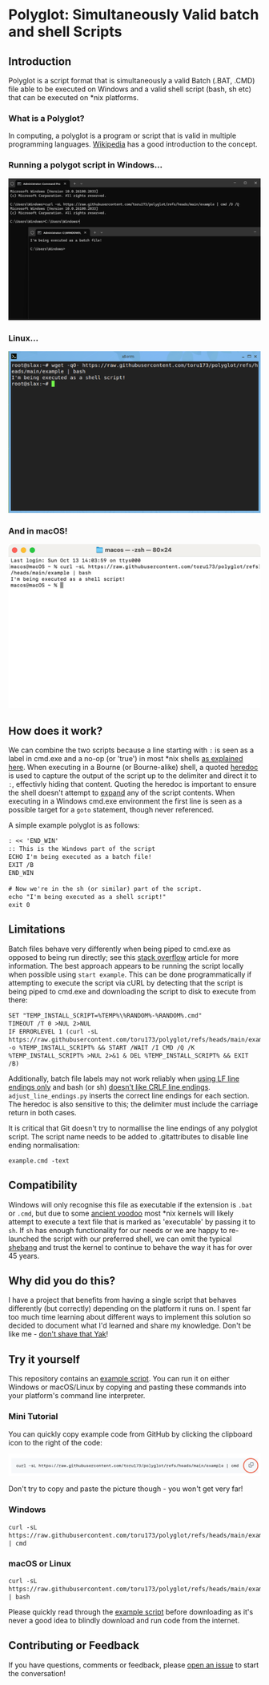 # Polyglot: Simultaneously Valid batch and shell Scripts

## Introduction
Polyglot is a script format that is simultaneously a valid Batch (.BAT, .CMD) file able to be executed on Windows and a valid shell script (bash, sh etc) that can be executed on *nix platforms.

### What is a Polyglot?
In computing, a polyglot is a program or script that is valid in multiple programming languages. [Wikipedia](https://en.wikipedia.org/wiki/Polyglot_(computing)) has a good introduction to the concept.

### Running a polygot script in Windows...
![Running on Windows](images/windows.png)

### Linux...
![Running on Linux](images/linux.png)

### And in macOS!
![Running on macOS](images/macos.png)

## How does it work?
We can combine the two scripts because a line starting with `:` is seen as a label in cmd.exe and a no-op (or 'true') in most *nix shells [as explained here](https://unix.stackexchange.com/questions/31673#39678). When executing in a Bourne (or Bourne-alike) shell, a quoted [heredoc](https://en.wikipedia.org/wiki/Here_document) is used to capture the output of the script up to the delimiter and direct it to `:`, effectivly hiding that content. Quoting the heredoc is important to ensure the shell doesn't attempt to [expand](https://en.wikipedia.org/wiki/Here_document#Unix_shells) any of the script contents. When executing in a Windows cmd.exe environment the first line is seen as a possible target for a `goto` statement, though never referenced.

A simple example polyglot is as follows:

```
: << 'END_WIN'
:: This is the Windows part of the script
ECHO I'm being executed as a batch file!
EXIT /B
END_WIN

# Now we're in the sh (or similar) part of the script.
echo "I'm being executed as a shell script!"
exit 0
```
## Limitations
Batch files behave very differently when being piped to cmd.exe as opposed to being run directly; see this [stack overflow](https://stackoverflow.com/questions/8192318#8194279) article for more information. The best approach appears to be running the script locally when possible using `start example`. This can be done programmatically if attempting to execute the script via cURL by detecting that the script is being piped to cmd.exe and downloading the script to disk to execute from there:

```
SET "TEMP_INSTALL_SCRIPT=%TEMP%\%RANDOM%-%RANDOM%.cmd"
TIMEOUT /T 0 >NUL 2>NUL
IF ERRORLEVEL 1 (curl -sL https://raw.githubusercontent.com/toru173/polyglot/refs/heads/main/example.cmd -o %TEMP_INSTALL_SCRIPT% && START /WAIT /I CMD /Q /K %TEMP_INSTALL_SCRIPT% >NUL 2>&1 & DEL %TEMP_INSTALL_SCRIPT% && EXIT /B)
```

Additionally, batch file labels may not work reliably when [using LF line endings only](https://www.dostips.com/forum/viewtopic.php?t=8988) and bash (or sh) [doesn't like CRLF line endings](https://unix.stackexchange.com/questions/577663/handling-bash-script-with-crlf-carriage-return-in-linux-as-in-msys2). `adjust_line_endings.py` inserts the correct line endings for each section. The heredoc is also sensitive to this; the delimiter must include the carriage return in both cases.

It is critical that Git doesn't try to normallise the line endings of any polyglot script. The script name needs to be added to .gitattributes to disable line ending normalisation:

```
example.cmd -text
```

## Compatibility
Windows will only recognise this file as executable if the extension is `.bat` or `.cmd`, but due to some [ancient voodoo](http://www.faqs.org/faqs/unix-faq/faq/part3/section-16.html) most *nix kernels will likely attempt to execute a text file that is marked as 'executable' by passing it to `sh`. If `sh` has enough functionality for our needs or we are happy to re-launched the script with our preferred shell, we can omit the typical [shebang](https://en.wikipedia.org/wiki/Shebang_(Unix)) and trust the kernel to continue to behave the way it has for over 45 years.

## Why did you do this?
I have a project that benefits from having a single script that behaves differently (but correctly) depending on the platform it runs on. I spent far too much time learning about different ways to implement this solution so decided to document what I'd learned and share my knowledge. Don't be like me - [don't shave that Yak](https://seths.blog/2005/03/dont_shave_that/)!

## Try it yourself
This repository contains an [example script](https://raw.githubusercontent.com/toru173/polyglot/refs/heads/main/example.cmd). You can run it on either Windows or macOS/Linux by copying and pasting these commands into your platform's command line interpreter.

### Mini Tutorial
You can quickly copy example code from GitHub by clicking the clipboard icon to the right of the code:

![GitHub Clipboard Icon](images/clipboard_icon.png)

Don't try to copy and paste the picture though - you won't get very far!

### Windows
```
curl -sL https://raw.githubusercontent.com/toru173/polyglot/refs/heads/main/example.cmd | cmd
```

### macOS or Linux
```
curl -sL https://raw.githubusercontent.com/toru173/polyglot/refs/heads/main/example.cmd | bash
```

Please quickly read through the [example script](https://raw.githubusercontent.com/toru173/polyglot/refs/heads/main/example.cmd) before downloading as it's never a good idea to blindly download and run code from the internet.

## Contributing or Feedback
If you have questions, comments or feedback, please [open an issue](https://github.com/toru173/polyglot/issues/new/choose) to start the conversation!
